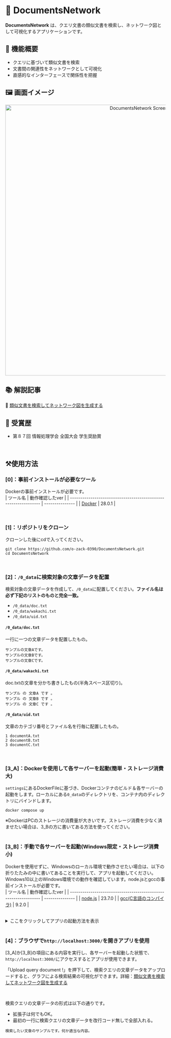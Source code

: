 # 📄 DocumentsNetwork  

**DocumentsNetwork** は、クエリ文書の類似文書を検索し、ネットワーク図として可視化するアプリケーションです。  


## 🎯 機能概要  
- クエリに基づいて類似文書を検索  
- 文書間の関連性をネットワークとして可視化  
- 直感的なインターフェースで関係性を把握  

## 🖼️ 画面イメージ  

<p align="center">
  <img width="852" alt="DocumentsNetwork Screenshot" src="https://github.com/user-attachments/assets/90f927b4-236b-4c8e-836f-0d89f81fcbb8">
</p>

## 📚 解説記事
🔗 [類似文書を検索してネットワーク図を生成する](https://or-expert.com/?p=3841)  

## 🏅 受賞歴
- 第８７回 情報処理学会 全国大会 学生奨励賞  
  
<br>  
  
## ⚒️使用方法
### [0]：事前インストールが必要なツール
Dockerの事前インストールが必要です。  
| ツール名                                                        | 動作確認したver |
| --------------------------------------------------------------- | --------------- |
| [Docker](https://www.docker.com/ja-jp/products/docker-desktop/) | 28.0.1          |
  
<br>  
  
### [1]：リポジトリをクローン  
クローンした後にcdで入ってください。
```
git clone https://github.com/o-zack-0390/DocumentsNetwork.git
cd DocumentsNetwork
```  
  
<br>  
  
### [2]：`/0_data`に検索対象の文章データを配置
検索対象の文章データを作成して、`/0_data`に配置してください。**ファイル名は必ず下記のリストのものと完全一致。**
- `/0_data/doc.txt`
- `/0_data/wakachi.txt`
- `/0_data/uid.txt`

#### `/0_data/doc.txt`  
一行に一つの文章データを配置したもの。  
```
サンプルの文章Aです。
サンプルの文章Bです。
サンプルの文章Cです。
```  
####  `/0_data/wakachi.txt`  
doc.txtの文章を分かち書きしたもの(半角スペース区切り)。
```
サンプル の 文章A です 。
サンプル の 文章B です 。
サンプル の 文章C です 。
```  
####  `/0_data/uid.txt`  
文章のカテゴリ番号とファイル名を行毎に配置したもの。  
```
1 documentA.txt
2 documentB.txt
3 documentC.txt
```  
  
<br>  
  
### [3_A]：Dockerを使用して各サーバーを起動(簡単・ストレージ消費大)
`settings`にあるDockerFileに基づき、Dockerコンテナのビルド＆各サーバーの起動をします。ローカルにある`0_data`のディレクトリを、コンテナ内のディレクトリにバインドします。  
```
docker compose up
```  

  
※DockerはPCのストレージの消費量が大きいです。ストレージ消費を少なく済ませたい場合は、3_Bの方に書いてある方法を使ってください。  
<br>  
  
### [3_B]：手動で各サーバーを起動(Windows限定・ストレージ消費小)
Dockerを使用せずに、Windowsのローカル環境で動作させたい場合は、以下の折りたたみの中に書いてあることを実行して、アプリを起動してください。Windows10以上のWindows環境での動作を確認しています。node.jsとgccの事前インストールが必要です。  
| ツール名                                                        | 動作確認したver |
| --------------------------------------------------------------- | --------------- |
| [node.js](https://nodejs.org/ja)            | 23.7.0           |
| [gcc(C言語のコンパイラ)](https://www.mingw-w64.org/)            | 9.2.0           |
  
<br>  
  
<details>
<summary>ここをクリックしてアプリの起動方法を表示</summary>  

**「client」と「mecab」と「Apache」のサーバーをそれぞれ起動します。**  
**これら3つのサーバーを同時に起動している時にアプリが使用できます。**


### ◎：clientのサーバーを起動
```
cd client
npm install
npm start
```
  
### ◎：mecabのサーバーを起動
```
cd server-mecab
npm install
npm start
```
  
### ◎：Apacheのサーバーを起動
server-cgi-binのディレクトリに入ってください。
```
cd server-cgi-bin
```
`server-cgi-bin/1_setup.bat`を実行すると、Apacheサーバーを自動構築します。構築時に`server-cgi-bin`に配置したファイルを`Apache24/cgi-bin`に全てコピーします。
```
1_setup.bat
```
`server-cgi-bin/2_run.bat`を実行すると、構築したApacheサーバーを起動します。  
```
2_run.bat
```  

補足：`server-cgi-bin/1_setup.bat`と`server-cgi-bin/2_run.bat`は、エクスプローラー上からダブルクリックで実行することもできます。
</details>
  
<br>  
  
### [4]：ブラウザで`http://localhost:3000/`を開きアプリを使用
[3_A]か[3_B]の項目にある内容を実行し、各サーバーを起動した状態で、`http://localhost:3000/`にアクセスするとアプリが使用できます。  

「Upload query document !」を押下して、検索クエリの文章データをアップロードすると、グラフによる検索結果の可視化ができます。詳細：[類似文書を検索してネットワーク図を生成する](https://or-expert.com/?p=3841)  
  
<br>  
  
検索クエリの文章データの形式は以下の通りです。
- 拡張子は何でもOK。
- 最初の一行に検索クエリの文章データを改行コード無しで全部入れる。
```
検索したい文章のサンプルです。何か適当な内容。
```